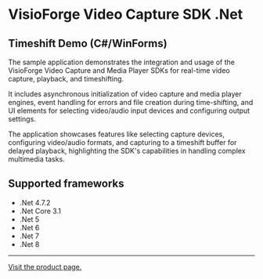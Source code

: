 ﻿# VisioForge Video Capture SDK .Net

## Timeshift Demo (C#/WinForms)

The sample application demonstrates the integration and usage of the VisioForge Video Capture and Media Player SDKs for real-time video capture, playback, and timeshifting.

It includes asynchronous initialization of video capture and media player engines, event handling for errors and file creation during time-shifting, and UI elements for selecting video/audio input devices and configuring output settings. 

The application showcases features like selecting capture devices, configuring video/audio formats, and capturing to a timeshift buffer for delayed playback, highlighting the SDK's capabilities in handling complex multimedia tasks.

## Supported frameworks

* .Net 4.7.2
* .Net Core 3.1
* .Net 5
* .Net 6
* .Net 7
* .Net 8

---

[Visit the product page.](https://www.visioforge.com/video-capture-sdk-net)
